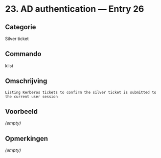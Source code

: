 # 23. AD authentication — Entry 26

## Categorie

Silver ticket

## Commando

klist

## Omschrijving

```
Listing Kerberos tickets to confirm the silver ticket is submitted to the current user session
```

## Voorbeeld

_(empty)_

## Opmerkingen

_(empty)_

